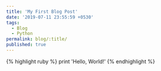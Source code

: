 ```yaml
---
title: 'My First Blog Post'
date: '2019-07-11 23:55:59 +0530'
tags:
  - Blog
  - Python
permalink: blog/:title/
published: true
---
```


{% highlight ruby %}
print 'Hello, World!'
{% endhighlight %}
